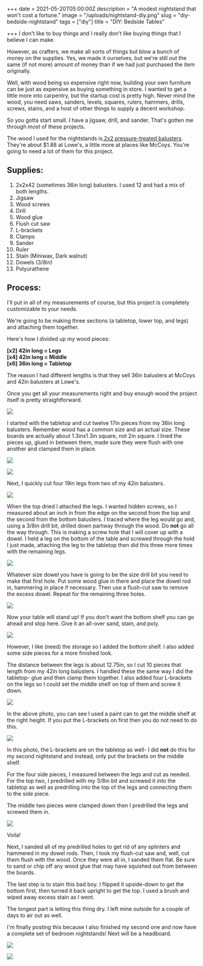 
+++
date = 2021-05-20T05:00:00Z
description = "A modest nightstand that won't cost a fortune."
image = "/uploads/nightstand-diy.png"
slug = "diy-bedside-nightstand"
tags = ["diy"]
title = "DIY: Bedside Tables"

+++
I don't like to buy things and I really don't like buying things that I believe I can make.

However, as crafters, we make all sorts of things but blow a bunch of money on the supplies. Yes, we made it ourselves, but we're still out the same (if not more) amount of money than if we had just purchased the item originally.

Well, with wood being so expensive right now, building your own furniture can be just as expensive as buying something in store. I wanted to get a little more into carpentry, but the startup cost is pretty high. Never mind the wood, you need saws, sanders, levels, squares, rulers, hammers, drills, screws, stains, and a host of other things to supply a decent workshop.

So you gotta start small. I have a jigsaw, drill, and sander. That's gotten me through most of these projects.

The wood I used for the nightstands is[ 2x2 pressure-treated balusters](https://www.lowes.com/pd/Severe-Weather-Common-2-in-x-2-in-x-42-in-Actual-1-31-in-x-1-31-in-x-41-75-in-Pressure-Treated-Brown-Deck-Baluster/50279745). They're about $1.88 at Lowe's, a little more at places like McCoys. You're going to need a lot of them for this project.

## Supplies:

 1. 2x2x42 (sometimes 36in long) balusters. I used 12 and had a mix of both lengths.
 2. Jigsaw
 3. Wood screws
 4. Drill
 5. Wood glue
 6. Flush cut saw
 7. L-brackets
 8. Clamps
 9. Sander
10. Ruler
11. Stain (Miniwax, Dark walnut)
12. Dowels (3/8in)
13. Polyurathene

## Process:

I'll put in all of my measurements of course, but this project is completely customizable to your needs.

We're going to be making three sections (a tabletop, lower top, and legs) and attaching them together.

Here's how I divided up my wood pieces:

**\[x2\] 42in long = Legs  
\[x4\] 42in long = Middle  
\[x6\] 36in long = Tabletop**

The reason I had different lengths is that they sell 36in balusters at McCoys and 42in balusters at Lowe's.

Once you get all your measurements right and buy enough wood the project itself is pretty straightforward.

![](/uploads/nightstand-diy.jpg)

I started with the tabletop and cut twelve 17in pieces from my 36in long balusters. Remember wood has a common size and an actual size. These boards are actually about 1.3inx1.3in square, not 2in square. I lined the pieces up, glued in between them, made sure they were flush with one another and clamped them in place.

![](/uploads/nightstand-diy_1.jpg)

![](/uploads/nightstand-tabletop.jpg)

Next, I quickly cut four 19in legs from two of my 42in balusters.

![](/uploads/nightstand-diy_2.jpg)

When the top dried I attached the legs. I wanted hidden screws, so I measured about an inch in from the edge on the second from the top and the second from the bottom balusters. I traced where the leg would go and, using a 3/8in drill bit, drilled down partway through the wood. Do **not** go all the way through. This is making a screw hole that I will cover up with a dowel. I held a leg on the bottom of the table and screwed through the hold I just made, attaching the leg to the tabletop then did this three more times with the remaining legs.

![](/uploads/nightstand-predrill-screws.jpg)

Whatever size dowel you have is going to be the size drill bit you need to make that first hole. Put some wood glue in there and place the dowel rod in, hammering in place if necessary. Then use a flush-cut saw to remove the excess dowel. Repeat for the remaining three holes.

![](/uploads/nightstand-diy_3.jpg)

Now your table will stand up! If you don't want the bottom shelf you can go ahead and stop here. Give it an all-over sand, stain, and poly.

![](/uploads/nightstand-diy_4.jpg)

However, I like (need) the storage so I added the bottom shelf. I also added some side pieces for a more finished look.

The distance between the legs is about 12.75in, so I cut 10 pieces that length from my 42in long balusters. I handled these the same way I did the tabletop- glue and then clamp them together. I also added four L-brackets on the legs so I could set the middle shelf on top of them and screw it down.

![](/uploads/nightstand-diy_5.jpg)

In the above photo, you can see I used a paint can to get the middle shelf at the right height. If you put the L-brackets on first then you do not need to do this.

![](/uploads/nightstand-l-brackets.jpg)

In this photo, the L-brackets are on the tabletop as well- I did **not** do this for my second nightstand and instead, only put the brackets on the middle shelf.

For the four side pieces, I measured between the legs and cut as needed. For the top two, I predrilled with my 3/8in bit and screwed it into the tabletop as well as predrilling into the top of the legs and connecting them to the side piece.

The middle two pieces were clamped down then I predrilled the legs and screwed them in.

![](/uploads/nightstand-diy_6.jpg)

Voila!

Next, I sanded all of my predrilled holes to get rid of any splinters and hammered in my dowel rods. Then, I took my flush-cut saw and, well, cut them flush with the wood. Once they were all in, I sanded them flat. Be sure to sand or chip off any wood glue that may have squished out from between the boards.

The last step is to stain this bad boy. I flipped it upside-down to get the bottom first, then turned it back upright to get the top. I used a brush and wiped away excess stain as I went.

The longest part is letting this thing dry. I left mine outside for a couple of days to air out as well.

I'm finally posting this because I also finished my second one and now have a complete set of bedroom nightstands! Next will be a headboard.

![](/uploads/nightstand-diy_7.jpg)

![](/uploads/nightstand-finished-closeup.jpg)
